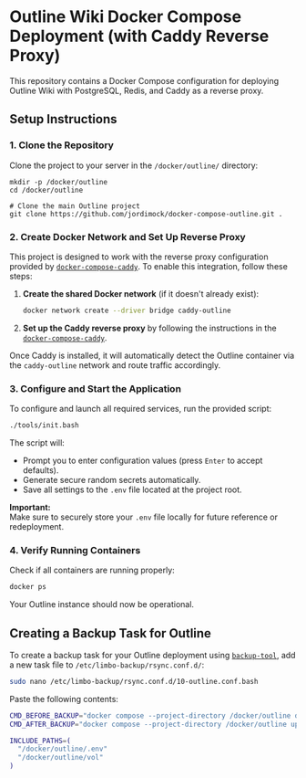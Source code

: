 # Outline Wiki Docker Compose Deployment (with Caddy Reverse Proxy)

This repository contains a Docker Compose configuration for deploying Outline Wiki with PostgreSQL, Redis, and Caddy as a reverse proxy.

## Setup Instructions

### 1. Clone the Repository

Clone the project to your server in the `/docker/outline/` directory:

```
mkdir -p /docker/outline
cd /docker/outline

# Clone the main Outline project
git clone https://github.com/jordimock/docker-compose-outline.git .
```


### 2. Create Docker Network and Set Up Reverse Proxy

This project is designed to work with the reverse proxy configuration provided by [`docker-compose-caddy`](https://github.com/jordimock/docker-compose-caddy). To enable this integration, follow these steps:

1. **Create the shared Docker network** (if it doesn't already exist):

   ```bash
   docker network create --driver bridge caddy-outline
   ```

2. **Set up the Caddy reverse proxy** by following the instructions in the [`docker-compose-caddy`](https://github.com/jordimock/docker-compose-caddy).  

Once Caddy is installed, it will automatically detect the Outline container via the `caddy-outline` network and route traffic accordingly.


### 3. Configure and Start the Application

To configure and launch all required services, run the provided script:

```bash
./tools/init.bash
```

The script will:

- Prompt you to enter configuration values (press `Enter` to accept defaults).
- Generate secure random secrets automatically.
- Save all settings to the `.env` file located at the project root.

**Important:**  
Make sure to securely store your `.env` file locally for future reference or redeployment.


### 4. Verify Running Containers

Check if all containers are running properly:

```bash
docker ps
```

Your Outline instance should now be operational.



## Creating a Backup Task for Outline

To create a backup task for your Outline deployment using [`backup-tool`](https://github.com/jordimock/backup-tool), add a new task file to `/etc/limbo-backup/rsync.conf.d/`:

```bash
sudo nano /etc/limbo-backup/rsync.conf.d/10-outline.conf.bash
```

Paste the following contents:

```bash
CMD_BEFORE_BACKUP="docker compose --project-directory /docker/outline down"
CMD_AFTER_BACKUP="docker compose --project-directory /docker/outline up -d"

INCLUDE_PATHS=(
  "/docker/outline/.env"
  "/docker/outline/vol"
)
```

